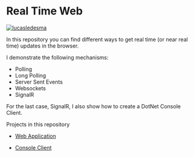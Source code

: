 # Real Time Web 

[![lucasledesma](https://circleci.com/gh/lucasledesma/SignalRDemo.svg?style=svg)](https://app.circleci.com/pipelines/github/lucasledesma/SignalRDemo)

In this repository you can find different ways to get real time (or near real time) updates in the browser.

I demonstrate the following mechanisms:

* Polling
* Long Polling
* Server Sent Events
* Websockets 
* SignalR 

For the last case, SignalR, I also show how to create a DotNet Console Client.

Projects in this repository

* [Web Application](WebApp)

* [Console Client](ConsoleClient)

